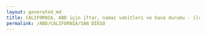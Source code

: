 ```yaml
---
layout: generated_md
title: CALIFORNIA, ABD için iftar, namaz vakitleri ve hava durumu - ilçe/eyalet seç
permalink: /ABD/CALIFORNIA/SAN DIEGO
---
```


<script type="text/javascript">
  var country = ABD;
  var city = CALIFORNIA;
  var state = SAN DIEGO;
  var lat = 72;
  var lon = 21;
</script>

